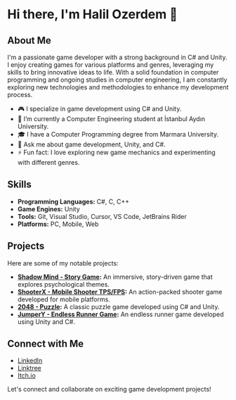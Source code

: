 # Hi there, I'm Halil Ozerdem 👋

## About Me

I'm a passionate game developer with a strong background in C# and Unity. I enjoy creating games for various platforms and genres, leveraging my skills to bring innovative ideas to life. With a solid foundation in computer programming and ongoing studies in computer engineering, I am constantly exploring new technologies and methodologies to enhance my development process.

- 🎮 I specialize in game development using C# and Unity.
- 🌱 I’m currently a Computer Engineering student at İstanbul Aydın University.
- 🎓 I have a Computer Programming degree from Marmara University.
- 💬 Ask me about game development, Unity, and C#.
- ⚡ Fun fact: I love exploring new game mechanics and experimenting with different genres.

## Skills

- **Programming Languages:** C#, C, C++
- **Game Engines:** Unity
- **Tools:** Git, Visual Studio, Cursor, VS Code, JetBrains Rider
- **Platforms:** PC, Mobile, Web

## Projects

Here are some of my notable projects:

- **[Shadow Mind - Story Game](https://github.com/halilozerdem2/shadow-mind):** An immersive, story-driven game that explores psychological themes.
- **[ShooterX - Mobile Shooter TPS/FPS](https://github.com/halilozerdem2/shooter-x):** An action-packed shooter game developed for mobile platforms.
- **[2048 - Puzzle](https://github.com/halilozerdem2/2048-puzzle):** A classic puzzle game developed using C# and Unity.
- **[JumperY - Endless Runner Game](https://github.com/halilozerdem2/jumpery):** An endless runner game developed using Unity and C#.

## Connect with Me

- [LinkedIn](https://www.linkedin.com/in/halilozerdem2)
- [Linktree](https://linktr.ee/halilozerdem2)
- [Itch.io](https://halilozerdem2.itch.io)

Let's connect and collaborate on exciting game development projects!
